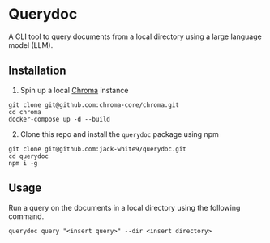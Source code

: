 # Querydoc

A CLI tool to query documents from a local directory using a large language model (LLM).

## Installation

1. Spin up a local [Chroma](https://github.com/chroma-core/chroma) instance

```shell
git clone git@github.com:chroma-core/chroma.git
cd chroma
docker-compose up -d --build
```

2. Clone this repo and install the `querydoc` package using npm

```shell
git clone git@github.com:jack-white9/querydoc.git
cd querydoc
npm i -g
```

## Usage

Run a query on the documents in a local directory using the following command.

```shell
querydoc query "<insert query>" --dir <insert directory>
```

